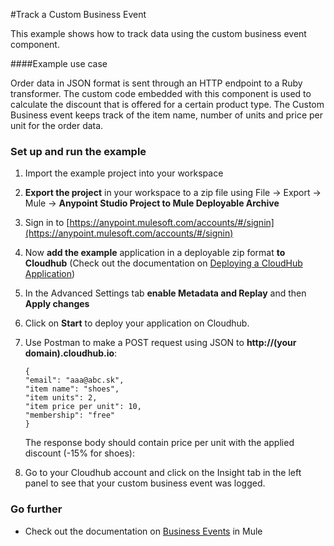 #Track a Custom Business Event

This example shows how to track data using the custom business event component. 

####Example use case

Order data in JSON format is sent through an HTTP endpoint to a Ruby transformer. The custom code embedded with this component is used to calculate the discount that is offered for a certain product type. The Custom Business event keeps track of the item name, number of units and price per unit for the order data.

### Set up and run the example

1. Import the example project into your workspace

2. **Export the project** in your workspace to a zip file using File -> Export -> Mule -> **Anypoint Studio Project to Mule Deployable Archive**

3. Sign in to [https://anypoint.mulesoft.com/accounts/#/signin](https://anypoint.mulesoft.com/accounts/#/signin)

4. Now **add the example** application in a deployable zip format **to Cloudhub** (Check out the documentation on [Deploying a CloudHub Application](http://www.mulesoft.org/documentation/display/current/Deploying+a+CloudHub+Application))

5. In the Advanced Settings tab **enable Metadata and Replay** and then **Apply changes**

5. Click on **Start** to deploy your application on Cloudhub.

7. Use Postman to make a POST request using JSON to **http://(your domain).cloudhub.io**:

       {
       "email": "aaa@abc.sk", 
       "item name": "shoes", 
       "item units": 2, 
       "item price per unit": 10,
       "membership": "free"
       }

    The response body should contain price per unit with the applied discount (-15% for shoes):

8. Go to your Cloudhub account and click on the Insight tab in the left panel to see that your custom business event was logged.

### Go further
 
* Check out the documentation on [Business Events](http://www.mulesoft.org/documentation/display/current/Business+Events) in Mule

